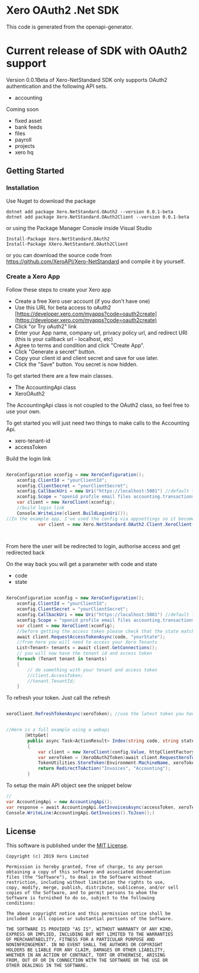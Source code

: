 # Xero OAuth2 .Net SDK

This code is generated from the openapi-generator. 


# Current release of SDK with OAuth2 support
Version 0.0.1Beta of Xero-NetStandard SDK only supports OAuth2 authentication and the following API sets.
* accounting

Coming soon
* fixed asset 
* bank feeds 
* files 
* payroll
* projects
* xero hq
## Getting Started

### Installation
Use Nuget to download the package
```
dotnet add package Xero.NetStandard.OAuth2 --version 0.0.1-beta
dotnet add package Xero.NetStandard.OAuth2Client --version 0.0.1-beta
```
or using the Package Manager Console inside Visual Studio

```
Install-Package Xero.NetStandard.OAuth2
Install-Package XXero.NetStandard.OAuth2Client

```
or you can download the source code from https://github.com/XeroAPI/Xero-NetStandard and compile it by yourself.


### Create a Xero App
Follow these steps to create your Xero app

* Create a free Xero user account (if you don't have one)
* Use this URL for beta access to oAuth2 [https://developer.xero.com/myapps?code=oauth2create](https://developer.xero.com/myapps?code=oauth2create)
* Click "or Try oAuth2" link
* Enter your App name, company url, privacy policy url, and redirect URI (this is your callback url - localhost, etc)
* Agree to terms and condition and click "Create App".
* Click "Generate a secret" button.
* Copy your client id and client secret and save for use later.
* Click the "Save" button. You secret is now hidden.

To get started there are a few main classes.

* The AccountingApi class
* XeroOAuth2

The AccountingApi class is not coupled to the OAuth2 class, so feel free to use your own.


To get started you will just need two things to make calls to the Accounting Api.
* xero-tenant-id
* accessToken


Build the login link
```csharp

XeroConfiguration xconfig = new XeroConfiguration();
    xconfig.ClientId = "yourClientId";
    xconfig.ClientSecret = "yourClientSecret";
    xconfig.CallbackUri = new Uri("https://localhost:5001") //default for standard webapi template
    xconfig.Scope = "openid profile email files accounting.transactions accounting.contacts offline_access";
    var client = new XeroClient(xconfig);
    //build login link
    Console.WriteLine(client.BuildLoginUri());
//In the example app, I've used the config via appsettings so it becomes:
            var client = new Xero.NetStandard.OAuth2.Client.XeroClient(config.Value, httpClientFactory);

    
```

From here the user will be redirected to login, authorise access and get redirected back

On the way back you will get a parameter with code and state
* code
* state

```csharp

XeroConfiguration xconfig = new XeroConfiguration(); 
    xconfig.ClientId = "yourClientId";
    xconfig.ClientSecret = "yourClientSecret";
    xconfig.CallbackUri = new Uri("https://localhost:5001") //default for standard webapi template
    xconfig.Scope = "openid profile email files accounting.transactions accounting.contacts offline_access";
    var client = new XeroClient(xconfig);
    //before getting the access token please check that the state matches
    await client.RequestAccessTokenAsync(code, "yourState");
    //from here you will need to access your Xero Tenants
    List<Tenant> tenants = await client.GetConnections();
    // you will now have the tenant id and access token
    foreach (Tenant tenant in tenants)
    {
        // do something with your tenant and access token
        //client.AccessToken;
        //tenant.TenantId;
    }

```
To refresh your token. Just call the refresh 
```csharp

xeroClient.RefreshTokenAsync(xeroToken); //use the latest token you have
```


```csharp

//Here is a full example using a webapi
       [HttpGet]
        public async Task<ActionResult> Index(string code, string state)
        {
            var client = new XeroClient(config.Value, httpClientFactory);
            var xeroToken = (XeroOAuth2Token)await client.RequestXeroTokenAsync(code);
            TokenUtilities.StoreToken(Environment.MachineName, xeroToken);
            return RedirectToAction("Invoices", "Accounting");
        }

```


To setup the main API object see the snippet below

```csharp
//
var AccountingApi = new AccountingApi();
var response = await AccountingApi.GetInvoicesAsync(accessToken, xeroTenantId);
Console.WriteLine(AccountingApi.GetInvoices().ToJson();)

```

## License

This software is published under the [MIT License](http://en.wikipedia.org/wiki/MIT_License).

	Copyright (c) 2019 Xero Limited

	Permission is hereby granted, free of charge, to any person
	obtaining a copy of this software and associated documentation
	files (the "Software"), to deal in the Software without
	restriction, including without limitation the rights to use,
	copy, modify, merge, publish, distribute, sublicense, and/or sell
	copies of the Software, and to permit persons to whom the
	Software is furnished to do so, subject to the following
	conditions:

	The above copyright notice and this permission notice shall be
	included in all copies or substantial portions of the Software.

	THE SOFTWARE IS PROVIDED "AS IS", WITHOUT WARRANTY OF ANY KIND,
	EXPRESS OR IMPLIED, INCLUDING BUT NOT LIMITED TO THE WARRANTIES
	OF MERCHANTABILITY, FITNESS FOR A PARTICULAR PURPOSE AND
	NONINFRINGEMENT. IN NO EVENT SHALL THE AUTHORS OR COPYRIGHT
	HOLDERS BE LIABLE FOR ANY CLAIM, DAMAGES OR OTHER LIABILITY,
	WHETHER IN AN ACTION OF CONTRACT, TORT OR OTHERWISE, ARISING
	FROM, OUT OF OR IN CONNECTION WITH THE SOFTWARE OR THE USE OR
	OTHER DEALINGS IN THE SOFTWARE.
